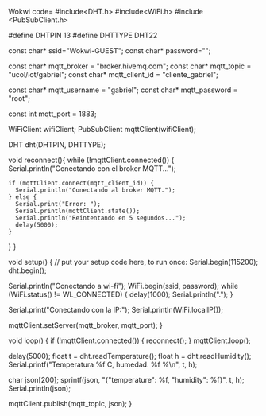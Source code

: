 Wokwi code=
#include<DHT.h>
#include<WiFi.h>
#include <PubSubClient.h>

#define DHTPIN 13
#define DHTTYPE DHT22

const char* ssid="Wokwi-GUEST";
const char* password="";

const char* mqtt_broker = "broker.hivemq.com";
const char* mqtt_topic = "ucol/iot/gabriel";
const char* mqtt_client_id = "cliente_gabriel";

const char* mqtt_username = "gabriel";
const char* mqtt_password = "root";

const int mqtt_port = 1883;

WiFiClient wifiClient;
PubSubClient mqttClient(wifiClient);

DHT dht(DHTPIN, DHTTYPE);

void reconnect(){
  while (!mqttClient.connected()) {
    Serial.println("Conectando con el broker MQTT...");

    if (mqttClient.connect(mqtt_client_id)) {
      Serial.println("Conectando al broker MQTT.");
    } else {
      Serial.print("Error: ");
      Serial.println(mqttClient.state());
      Serial.println("Reintentando en 5 segundos...");
      delay(5000);
    }
  }
}

void setup() {
  // put your setup code here, to run once:
  Serial.begin(115200);
  dht.begin();

  Serial.println("Conectando a wi-fi");
  WiFi.begin(ssid, password);
  while (WiFi.status() != WL_CONNECTED) {
    delay(1000);
    Serial.println(".");
  }

  Serial.print("Conectando con la IP:");
  Serial.println(WiFi.localIP());

  mqttClient.setServer(mqtt_broker, mqtt_port);
}

void loop() {
  if (!mqttClient.connected()) {
    reconnect();
  }
  mqttClient.loop();

  delay(5000);
  float t = dht.readTemperature();
  float h = dht.readHumidity();
  Serial.printf("Temperatura %f C, humedad: %f %\n", t, h);

  char json[200];
  sprintf(json, "{\"temperature\": %f, \"humidity\": %f}", t, h);
  Serial.println(json);

  mqttClient.publish(mqtt_topic, json);
}


